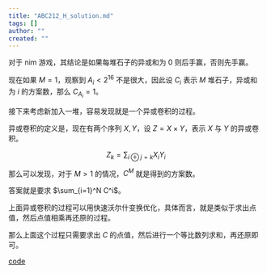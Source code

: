 ```yaml
---
title: "ABC212_H_solution.md"
tags: []
author: ""
created: ""
---
```


对于 nim 游戏，其结论是如果每堆石子的异或和为 $0$ 则后手赢，否则先手赢。

现在如果 $M=1$，观察到 $A_i<2^{16}$ 不是很大，因此设 $C_i$ 表示 $M$ 堆石子，异或和为 $i$ 的方案数，那么 $C_{A_i}=1$。

接下来考虑新加入一堆，容易发现就是一个异或卷积的过程。

异或卷积的定义是，现在有两个序列 $X,Y$，设 $Z=X\times Y$，表示 $X$ 与 $Y$ 的异或卷积。

$$
Z_k=\sum_{i\oplus j=k} X_iY_i
$$

那么可以发现，对于 $M>1$ 的情况，$C^M$ 就是得到的方案数。

答案就是要求 $\sum_{i=1}^N C^i$。

上面异或卷积的过程可以用快速沃尔什变换优化，具体而言，就是类似于求出点值，然后点值相乘再还原的过程。

那么上面这个过程只需要求出 $C$ 的点值，然后进行一个等比数列求和，再还原即可。

[code](https://atcoder.jp/contests/abc212/submissions/34303166)

